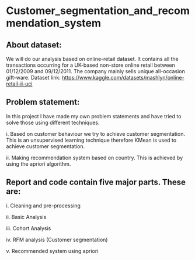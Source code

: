# Customer_segmentation_and_recommendation_system

## About dataset:

We will do our analysis based on online-retail dataset. It contains all the transactions occurring for a UK-based non-store online retail between 01/12/2009 and 09/12/2011. The company mainly sells unique all-occasion gift-ware.
Dataset link: https://www.kaggle.com/datasets/mashlyn/online-retail-ii-uci

## Problem statement:
In this project I have made my own problem statements and have tried to solve those using different techniques.

i. Based on customer behaviour we try to achieve customer segmentation. This is an unsupervised learning technique therefore KMean is used to achieve customer segmentation.

ii. Making recommendation system based on country. This is achieved by using the apriori algorithm.

## Report and code contain five major parts. These are:

i. Cleaning and pre-processing

ii. Basic Analysis

iii. Cohort Analysis

iv. RFM analysis (Customer segmentation)

v. Recommended system using apriori
